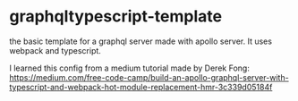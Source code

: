 # graphqltypescript-template
the basic template for a graphql server made with apollo server. It uses webpack and typescript.

I learned this config from a medium tutorial made by Derek Fong: https://medium.com/free-code-camp/build-an-apollo-graphql-server-with-typescript-and-webpack-hot-module-replacement-hmr-3c339d05184f
